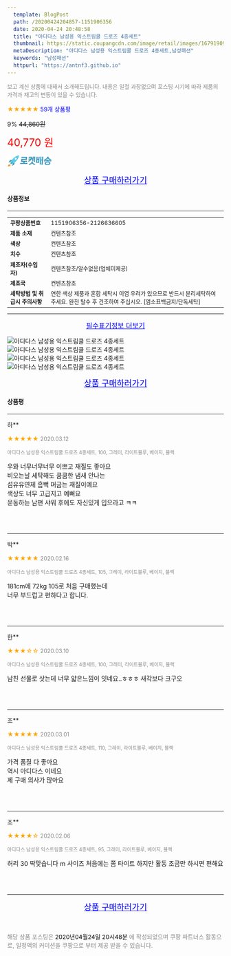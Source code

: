 ```yaml
---
  template: BlogPost
  path: /20200424204857-1151906356
  date: 2020-04-24 20:48:58
  title: "아디다스 남성용 익스트림쿨 드로즈 4종세트"
  thumbnail: https://static.coupangcdn.com/image/retail/images/16791909544699-6cdcab4d-a5a0-418f-9af1-101573e70a1c.jpg
  metaDescription: "아디다스 남성용 익스트림쿨 드로즈 4종세트,남성패션"
  keywords: "남성패션"
  httpurl: "https://antnf3.github.io"
---
```

  
<span style="color: #888;font-size:0.8rem">보고 계신 상품에 대해서 소개해드립니다.
내용은 일절 과장없으며 포스팅 시기에 따라 제품의 가격과 재고의 변동이 있을 수 있습니다.</span>
  
<span style="color: orange;">★★★★★</span> <span style="color: blue;font-size: 0.85rem;">59개 상품평</span>

<span style="font-size: 0.9rem">9%</span> <span style="font-size: 0.9rem">~~44,860원~~</span>

<span style="color: red;font-size: 1.5rem;">40,770 원</span>

![로켓배송](/assets/rocket_logo.png)

<p align="center"><a href="http://me2.do/IFwMXhsT" style="font-size: 1.2rem; color: blue;">상품 구매하러가기</a></p>

#### 상품정보

---

|                  |                       |
| ---------------- | --------------------- |
| **<span style="font-size:0.8rem;">쿠팡상품번호</span>** | <span style="font-size:0.8rem;">1151906356-2126636605</span> |
| **<span style="font-size:0.8rem;">제품 소재</span>**    | <span style="font-size:0.8rem;">컨텐츠참조</span>        |
| **<span style="font-size:0.8rem;">색상</span>**    | <span style="font-size:0.8rem;">컨텐츠참조</span>        |
| **<span style="font-size:0.8rem;">치수</span>**    | <span style="font-size:0.8rem;">컨텐츠참조</span>        |
| **<span style="font-size:0.8rem;">제조자(수입자)</span>**    | <span style="font-size:0.8rem;">컨텐츠참조/알수없음(업체미제공)</span>        |
| **<span style="font-size:0.8rem;">제조국</span>**    | <span style="font-size:0.8rem;">컨텐츠참조</span>        |
| **<span style="font-size:0.8rem;">세탁방법 및 취급시 주의사항</span>**    | <span style="font-size:0.8rem;">연한 색상 제품과 혼합 세탁시 이염 우려가 있으므로 반드시 분리세탁하여 주세요. 완전 탈수 후 건조하여 주십시오. [염소표백금지/단독세탁]</span>        |




---

<p align="center"><a href="http://me2.do/IFwMXhsT" style="font-size: 1rem; color: blue;">필수표기정보 더보기</a></p>

![아디다스 남성용 익스트림쿨 드로즈 4종세트](http://thumbnail10.coupangcdn.com/thumbnails/remote/q89/image/retail/images/437741495376755-8f5c2cc2-09a0-4014-b98a-2cc2ac391f83.jpg)
![아디다스 남성용 익스트림쿨 드로즈 4종세트](http://thumbnail10.coupangcdn.com/thumbnails/remote/q89/image/retail/images/437742818854669-7408fd9f-c649-403f-bfab-e43554596b67.jpg)
![아디다스 남성용 익스트림쿨 드로즈 4종세트](http://thumbnail9.coupangcdn.com/thumbnails/remote/q89/image/retail/images/437741575893091-93e3c21e-7718-4d5c-8346-1da675a63eb5.jpg)
![아디다스 남성용 익스트림쿨 드로즈 4종세트](http://thumbnail10.coupangcdn.com/thumbnails/remote/q89/image/retail/images/437742791991120-877ded08-c34a-48d0-b3b7-89fc393bfef4.jpg)

<p align="center"><a href="http://me2.do/IFwMXhsT" style="font-size: 1.2rem; color: blue;">상품 구매하러가기</a></p>

#### 상품평
  
---
  
하**
    
<span style="color: orange;">★★★★★</span> <span style="font-size:0.8rem;color: #888;">2020.03.12</span>
    
<span style="color: #888;font-size:0.7rem">아디다스 남성용 익스트림쿨 드로즈 4종세트, 100, 그레이, 라이트블루, 베이지, 블랙</span>
    

    
<span style="font-size: 0.9rem;">우와 너무너무너무 이쁘고 재질도 좋아요<br/>비오는날 세탁해도 쿰쿰한 냄새 안나는<br/>섬유유연제 흠뻑 머금는 재질이예요<br/>색상도 너무 고급지고 예뻐요<br/>운동하는 남편 샤워 후에도 자신있게 입으라고 ㅋㅋ</span>
    
<br>
<br>

---
  
박**
    
<span style="color: orange;">★★★★★</span> <span style="font-size:0.8rem;color: #888;">2020.02.16</span>
    
<span style="color: #888;font-size:0.7rem">아디다스 남성용 익스트림쿨 드로즈 4종세트, 105, 그레이, 라이트블루, 베이지, 블랙</span>
    

    
<span style="font-size: 0.9rem;">181cm에 72kg 105로 처음 구매했는데 <br/>너무 부드럽고 편하다고 합니다.</span>
    
<br>
<br>

---
  
한**
    
<span style="color: orange;">★★★☆☆</span> <span style="font-size:0.8rem;color: #888;">2020.03.10</span>
    
<span style="color: #888;font-size:0.7rem">아디다스 남성용 익스트림쿨 드로즈 4종세트, 100, 그레이, 라이트블루, 베이지, 블랙</span>
    

    
<span style="font-size: 0.9rem;">남친 선물로 삿는데 너무 얇은느낌이 잇네요..ㅎㅎㅎ 새각보다 크구오</span>
    
<br>
<br>

---
  
조**
    
<span style="color: orange;">★★★★★</span> <span style="font-size:0.8rem;color: #888;">2020.03.01</span>
    
<span style="color: #888;font-size:0.7rem">아디다스 남성용 익스트림쿨 드로즈 4종세트, 110, 그레이, 라이트블루, 베이지, 블랙</span>
    

    
<span style="font-size: 0.9rem;">가격 품질 다 좋아요 <br/>역시 아디다스 이네요<br/>제 구매 의사가 많아요</span>
    
<br>
<br>

---
  
조**
    
<span style="color: orange;">★★★★☆</span> <span style="font-size:0.8rem;color: #888;">2020.02.06</span>
    
<span style="color: #888;font-size:0.7rem">아디다스 남성용 익스트림쿨 드로즈 4종세트, 95, 그레이, 라이트블루, 베이지, 블랙</span>
    

    
<span style="font-size: 0.9rem;">허리 30 딱맞습니다 m 사이즈 처음에는 쫌 타이트 하지만 활동 조금만 하시면 편해요</span>
    
<br>
<br>


  
---
  
<p align="center"><a href="http://me2.do/IFwMXhsT" style="font-size: 1.2rem; color: blue;">상품 구매하러가기</a></p>
  
<br>
  
<span style="font-size: 0.85rem; color: #888;">해당 상품 포스팅은 <span style="color: #000;"> 2020년04월24일 20시48분 </span> 에 작성되었으며 쿠팡 파트너스 활동으로, 일정액의 커미션을 쿠팡으로 부터 제공 받을 수 있습니다.</span>